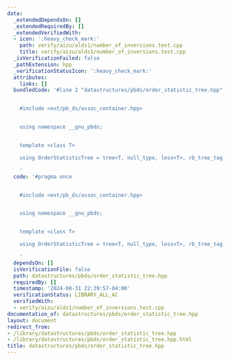 ```yaml
---
data:
  _extendedDependsOn: []
  _extendedRequiredBy: []
  _extendedVerifiedWith:
  - icon: ':heavy_check_mark:'
    path: verify/aizu/alds1/number_of_inversions.test.cpp
    title: verify/aizu/alds1/number_of_inversions.test.cpp
  _isVerificationFailed: false
  _pathExtension: hpp
  _verificationStatusIcon: ':heavy_check_mark:'
  attributes:
    links: []
  bundledCode: '#line 2 "datastructures/pbds/order_statistic_tree.hpp"


    #include <ext/pb_ds/assoc_container.hpp>


    using namespace __gnu_pbds;


    template <class T>

    using OrderStatisticTree = tree<T, null_type, less<T>, rb_tree_tag, tree_order_statistics_node_update>;

    '
  code: '#pragma once


    #include <ext/pb_ds/assoc_container.hpp>


    using namespace __gnu_pbds;


    template <class T>

    using OrderStatisticTree = tree<T, null_type, less<T>, rb_tree_tag, tree_order_statistics_node_update>;

    '
  dependsOn: []
  isVerificationFile: false
  path: datastructures/pbds/order_statistic_tree.hpp
  requiredBy: []
  timestamp: '2024-08-31 22:39:57-04:00'
  verificationStatus: LIBRARY_ALL_AC
  verifiedWith:
  - verify/aizu/alds1/number_of_inversions.test.cpp
documentation_of: datastructures/pbds/order_statistic_tree.hpp
layout: document
redirect_from:
- /library/datastructures/pbds/order_statistic_tree.hpp
- /library/datastructures/pbds/order_statistic_tree.hpp.html
title: datastructures/pbds/order_statistic_tree.hpp
---
```

